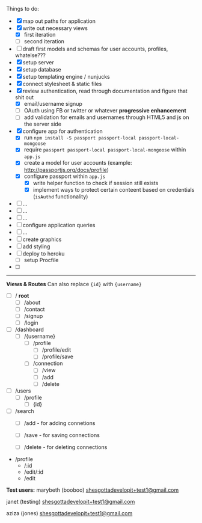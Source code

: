 Things to do:
- [x] map out paths for application
- [x] write out necessary views
    - [x] first iteration
    - [ ] second iteration
- [ ] draft first models and schemas for user accounts, profiles, whatelse???
- [x] setup server
- [x] setup database
- [x] setup templating engine / nunjucks
- [x] connect stylesheet & static files
- [x] review authentication, read through documentation and figure that shit out
    - [x] email/username signup
    - [ ] OAuth using FB or twitter or whatever **progressive enhancement**
    - [ ] add validation for emails and usernames through HTML5 and js on the server side
- [x] configure app for authentication
    - [x] run `npm install -S passport passport-local passport-local-mongoose`
    - [x] require `passport passport-local passport-local-mongoose` within `app.js`
    - [x] create a model for user accounts (example: http://passportjs.org/docs/profile)
    - [x] configure passport within `app.js`
        - [x] write helper function to check if session still exists
        - [x] implement ways to protect certain conteent based on credentials (`isAuthd` functionality)
- [ ] ...
- [ ] ...
- [ ] ...
- [ ] configure application queries
- [ ] ...
- [ ] create graphics
- [ ] add styling
- [ ] deploy to heroku
    - [ ] setup Procfile
- [ ]

---
**Views & Routes**
Can also replace `{id}` with `{username}`

- [ ] / **root**
    - [ ] /about
    - [ ] /contact
    - [ ] /signup
    - [ ] /login
- [ ] /dashboard
    - [ ] /{username}
        - [ ] /profile
            - [ ] /profile/edit
            - [ ] /profile/save
        - [ ] /connection
            - [ ] /view
            - [ ] /add
            - [ ] /delete
- [ ] /users
    - [ ] /profile
        - [ ] {id}
- [ ] /search
    - [ ] /add - for adding connetions
    - [ ] /save - for saving connections
    - [ ] /delete - for deleting connections


- /profile
    - /:id
    - /edit/:id
    - /edit

**Test users:**
marybeth (booboo)
shesgottadevelopit+test1@gmail.com

janet (testing)
shesgottadevelopit+test1@gmail.com

aziza (jones)
shesgottadevelopit+test1@gmail.com

